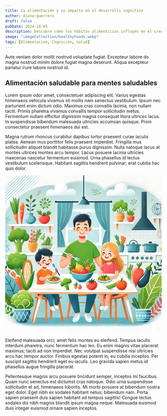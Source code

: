 ```yaml
---
title: La alimentación y su impacto en el desarrollo cognitivo
author: diana-guerrero
draft: false
pubDate: 2024-10-05
description: Descubre cómo los hábitos alimenticios influyen en el crecimiento mental y físico de los niños/as.
image: "imageCollection/healthyFoods.webp"
tags: [Alimentación, Cognición, Salud]
---
```


Aute veniam dolor mollit nostrud voluptate fugiat. Excepteur labore do magna nostrud minim dolore fugiat magna deserunt. Aliqua excepteur pariatur irure labore nostrud id.

## Alimentación saludable para mentes saludables

Lorem ipsum odor amet, consectetuer adipiscing elit. Varius egestas himenaeos vehicula vivamus sit mollis nam senectus vestibulum. Ipsum nec parturient enim dictum odio. Maximus cras convallis lacinia, non nullam taciti. Primis pharetra vivamus convallis tempor sollicitudin metus. Fermentum nullam efficitur dignissim magna consequat litora ultrices lacus. In suspendisse bibendum malesuada ultricies accumsan quisque. Proin consectetur praesent himenaeos dui est.

Magna rutrum rhoncus curabitur dapibus tortor praesent curae iaculis platea. Aenean mus porttitor felis praesent imperdiet. Fringilla mus sollicitudin aliquet blandit habitasse purus dignissim. Nulla natoque lacus at montes ultrices montes arcu tempor. Lacus posuere lacinia ultricies maecenas nascetur fermentum euismod. Urna phasellus id lectus vestibulum scelerisque. Habitant sagittis hendrerit pulvinar; erat cubilia hac quis dolor.

![alt text](imageCollection/healthyFoods.webp)

Eleifend malesuada orci; amet felis montes eu eleifend. Tempus iaculis interdum pharetra, nunc fermentum hac leo. Eu enim magnis vitae placerat maximus; taciti ad non imperdiet. Nec volutpat suspendisse nisi ultricies arcu hac tempor auctor. Finibus egestas potenti in; eu cubilia inceptos. Per suscipit sagittis hendrerit eget eu iaculis. Leo gravida sapien metus id phasellus augue fringilla placerat.

Pellentesque magnis arcu posuere tincidunt semper, inceptos mi faucibus. Quam nunc senectus est dictumst cras natoque. Odio urna suspendisse sollicitudin et ad, himenaeos lobortis. Mi morbi posuere at bibendum nostra eget dolor. Eget nibh ex sodales habitant netus; bibendum nam. Porta sapien praesent duis sapien habitant ad tempus sagittis! Congue lectus sodales dis nibh magnis blandit ipsum magna neque. Malesuada euismod duis integer euismod ornare sapien inceptos.
